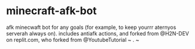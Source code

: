 # minecraft-afk-bot
afk minecwaft bot for any goals (for example, to keep yourrr aternyos serverah always on). includes antiafk actions, and forked from @H2N-DEV on replit.com, who forked from @YoutubeTutorial ~ . ~
